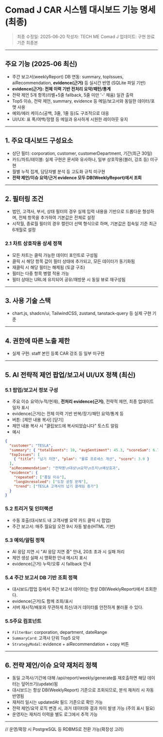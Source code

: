 # Comad J CAR 시스템 대시보드 기능 명세 (최종)

> 최종 수정일: 2025-06-20
> 작성자: TECH ME Comad J
> 업데이트: 구현 완료 기준 최종본

---

## 주요 기능 (2025-06 최신)
- 주간 보고서(weeklyReport) DB 연동: summary, topIssues, aiRecommendation, **evidence(근거)** 등 실시간 반영 (SQLite 파일 기반)
- **evidence(근거): 전체 이력 기반 전처리 요약/패턴/통계**
- 전략 제언 5개 항목(라벨+5줄 fallback, 5줄 미만 '-' 채움) 일관 출력
- Top5 이슈, 전략 제언, summary, evidence 등 메일/보고서와 동일한 데이터/포맷 사용
- 예외/에러 케이스(공백, 3줄, 1줄 등)도 구조적으로 대응
- UI/UX: 표 폭/여백/정렬 등 메일과 유사하게 시원한 레이아웃 유지

---

## 1. 주요 대시보드 구성요소

- 상단 필터: corporation, customer, customerDepartment, 기간(최근 30일)
- 카드/차트/테이블: 실제 구현은 문서와 유사하나, 일부 상호작용(블러, 강조 등) 미구현
- 월별 누적 집계, 담당자별 분석 등 고도화 규칙 미구현
- **전략 제언/이슈 요약/근거 evidence 모두 DB(WeeklyReport)에서 조회**

---

## 2. 필터링 조건

- 법인, 고객사, 부서, 상태 필터의 경우 실제 입력 내용을 기반으로 드롭다운 형성하며, 전체 항목을 추가하여 기본값은 전체로 설정
- 시작월, 종료월 필터의 경우 캘린더 선택 형식으로 하며, 기본값은 접속일 기준 최근 6개월로 설정

### 2.1 차트 상호작용 상세 정책

- 모든 차트는 클릭 가능한 데이터 포인트로 구성됨
- 클릭 시 해당 항목 값이 필터 상태에 추가되고, 모든 데이터가 동기화됨
- 재클릭 시 해당 필터는 해제됨 (토글 구조)
- 필터는 다중 항목 병렬 적용 가능
- 필터 상태는 URL에 유지되어 공유/재방문 시 동일 뷰로 재구성됨

---

## 3. 사용 기술 스택

- chart.js, shadcn/ui, TailwindCSS, zustand, tanstack-query 등 실제 구현 기준

---

## 4. 권한에 따른 노출 제한

- 실제 구현: staff 본인 등록 CAR 강조 등 일부 미구현

---

## 5. AI 전략적 제언 팝업/보고서 UI/UX 정책 (최신)

### 5.1 팝업/보고서 정보 구성
- 주요 이슈 요약(누적/현재), **전처리 evidence(근거)**, 전략적 제언, 최종 업데이트 일자 표시
- evidence(근거)는 전체 이력 기반 반복/장기/패턴 요약/통계 등
- 버튼: [제안 내용 복사] [닫기]
- 제안 내용 복사 시 "클립보드에 복사되었습니다" 토스트 알림
- 예시
```json
{
  "customer": "TESLA",
  "summary": { "totalEvents": 10, "avgSentiment": 45.3, "scoreSum": 6.7 },
  "topIssues": [
    { "title": "납기 지연", "plan": "물류 프로세스 개선", "score": 3.9 }
  ],
  "aiRecommendation": "전략명\n대상\n요약\n조치\n예상효과",
  "evidence": {
    "repeated": ["품질 이슈"],
    "longUnresolved": ["도장 공정 문제"],
    "trend": ["TESLA 고객사의 납기 클레임 증가"]
  }
}
```

### 5.2 트리거 및 인터랙션
- 수동 호출(대시보드 내 고객사별 요약 카드 클릭 시 팝업)
- 주간 보고서: 매주 월요일 오전 9시 자동 발송(HTML 기반)

### 5.3 예외/알림 정책
- AI 응답 지연 시 "AI 응답 지연 중" 안내, 20초 초과 시 실패 처리
- 제언 생성 실패 시 명확한 안내 메시지 표시
- evidence(근거) 누락/오류 시 fallback 안내

### 5.4 주간 보고서 DB 기반 조회 정책
- 대시보드/팝업 등에서 주간 보고서 데이터는 항상 DB(WeeklyReport)에서 조회한다.
- evidence(근거)도 함께 조회/표시
- 서버 재시작/배포와 무관하게 최신/과거 데이터를 안전하게 불러올 수 있다.

### 5.5주요 컴포넌트
- `FilterBar`: corporation, department, dateRange
- `SummaryCard`: 고객사 단위 Top5 요약
- `StrategyModal`: evidence + aiRecommendation + copy 버튼

---

## 6. 전략 제언/이슈 요약 재처리 정책
- 동일 고객사/기간에 대해 /api/report/weekly/generate를 재호출하면 해당 데이터는 덮어쓰기(update)됨
- 대시보드는 항상 DB(WeeklyReport) 기준으로 조회되므로, 분석 재처리 시 자동 반영됨
- 재처리 일시는 updatedAt 필드 기준으로 확인 가능
- 전략 제언/요약 로직 변경 시, 과거 데이터와 결과 차이 발생 가능 (주의 표시 필요)
- 운영자는 재처리 이력을 별도 로그에서 추적 가능

---

// 운영/확장 시 PostgreSQL 등 RDBMS로 전환 가능(확장성 고려)